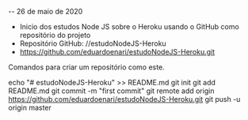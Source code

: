 --
26 de maio de 2020 
- Inicio dos estudos Node JS sobre o Heroku usando o GitHub como repositório do projeto
- Repositório GitHub: //estudoNodeJS-Heroku
- https://github.com/eduardoenari/estudoNodeJS-Heroku.git

Comandos para criar um repositório como este.

echo "# estudoNodeJS-Heroku" >> README.md
git init
git add README.md
git commit -m "first commit"
git remote add origin https://github.com/eduardoenari/estudoNodeJS-Heroku.git
git push -u origin master
 